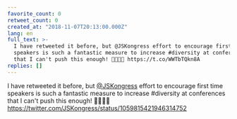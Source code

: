 ```yaml
---
favorite_count: 0
retweet_count: 0
created_at: "2018-11-07T20:13:00.000Z"
lang: en
full_text: >-
  I have retweeted it before, but @JSKongress effort to encourage first time
  speakers is such a fantastic measure to increase #diversity at conferences
  that I can't push this enough! 🙌💯🦄🤸 https://t.co/WWTbTQkn8A
replies: []
---
```


I have retweeted it before, but [@JSKongress](https://twitter.com/JSKongress)
effort to encourage first time speakers is such a fantastic measure to increase
#diversity at conferences that I can't push this enough! 🙌💯🦄🤸
<https://twitter.com/JSKongress/status/1059815421946314752>
